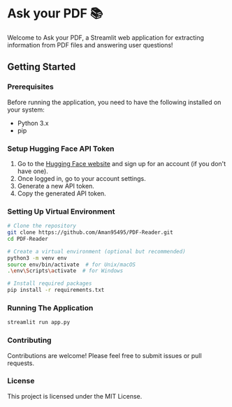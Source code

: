# Ask your PDF 📚

Welcome to Ask your PDF, a Streamlit web application for extracting information from PDF files and answering user questions!

## Getting Started

### Prerequisites

Before running the application, you need to have the following installed on your system:

- Python 3.x
- pip

### Setup Hugging Face API Token

1. Go to the [Hugging Face website](https://huggingface.co/) and sign up for an account (if you don't have one).
2. Once logged in, go to your account settings.
3. Generate a new API token.
4. Copy the generated API token.

### Setting Up Virtual Environment

```bash
# Clone the repository
git clone https://github.com/Aman95495/PDF-Reader.git
cd PDF-Reader

# Create a virtual environment (optional but recommended)
python3 -m venv env
source env/bin/activate  # for Unix/macOS
.\env\Scripts\activate  # for Windows

# Install required packages
pip install -r requirements.txt
```

### Running The Application

```bash
streamlit run app.py
```

### Contributing
Contributions are welcome! Please feel free to submit issues or pull requests.

### License
This project is licensed under the MIT License.
